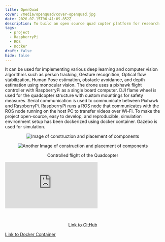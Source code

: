 ```yaml
---
title: OpenQuad
cover: /media/openquad/cover-openquad.jpg
date: 2020-07-15T06:41:09.852Z
description: To build an open source quad copter platform for research work.
tags:
  - project
  - RaspberryPi
  - ROS
  - Docker
draft: false
hide: false
---
```

It can be used for implementing various deep learning and computer vision algorithms such as person tracking, Gesture recognition, Optical flow stabilization, Human Pose estimation, obstacle avoidance, and depth estimation using monocular vision. The drone uses a pixhawk flight controller with RaspberryPi as a single board computer. DJI flame wheel is used for the quadcopter structure with custom mountings for safety measures.
Serial communication is used to communicate between Pixhawk and RaspberryPi. RaspberryPi runs a ROS node that communicates with the ROS node running on the host PC to transfer videos over Wi-Fi. To make the project open-source, easy to develop, and reproducible, simulation environment setup has been dockerized using docker container. Gazebo is used for simulation.

<center> 

![Image of construction and placement of components](/media/openquad/openquad_1.jpg "Construction and placement of components")

![Another Image of construction and placement of components](/media/openquad/openquad_2.jpg "Construction and placement of components")

</center>

<p style="text-align: center;"> Controlled flight of the Quadcopter </p>

<Embed
  src="https://www.youtube.com/embed/j4qfZbA911A"
/>

<br />

<p style="text-align: center;">
<a href="https://github.com/OpenQuad-RMI/openquad" target="_blank" rel="noopener noreferrer">Link to GitHub</a>

</p>

<p style="text-align: center;">

<a href="https://hub.docker.com/r/openquad/openquadimage" target="_blank" rel="noopener noreferrer">Link to Docker Container</a>

</p>
